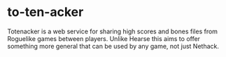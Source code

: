 # to-ten-acker
Totenacker is a web service for sharing high scores and bones files from Roguelike games between players. Unlike Hearse this aims to offer something more general that can be used by any game, not just Nethack.
